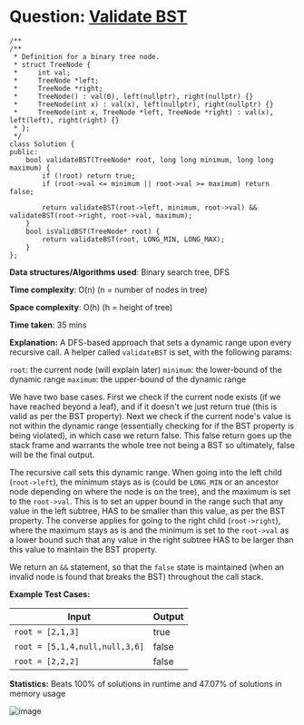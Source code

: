 <h1>Question: <a href="https://leetcode.com/problems/validate-binary-search-tree/description/">Validate BST</a></h1>

```
/**
/**
 * Definition for a binary tree node.
 * struct TreeNode {
 *     int val;
 *     TreeNode *left;
 *     TreeNode *right;
 *     TreeNode() : val(0), left(nullptr), right(nullptr) {}
 *     TreeNode(int x) : val(x), left(nullptr), right(nullptr) {}
 *     TreeNode(int x, TreeNode *left, TreeNode *right) : val(x), left(left), right(right) {}
 * };
 */
class Solution {
public:
    bool validateBST(TreeNode* root, long long minimum, long long maximum) {
        if (!root) return true;
        if (root->val <= minimum || root->val >= maximum) return false;

        return validateBST(root->left, minimum, root->val) && validateBST(root->right, root->val, maximum);
    }
    bool isValidBST(TreeNode* root) {
        return validateBST(root, LONG_MIN, LONG_MAX);
    }
};
```

**Data structures/Algorithms used**: Binary search tree, DFS

**Time complexity**: O(n) (n = number of nodes in tree)

**Space complexity**: O(h) (h = height of tree)

**Time taken**: 35 mins

**Explanation:**
A DFS-based approach that sets a dynamic range upon every recursive call. A helper called `validateBST` is set, with the following params:

`root`: the current node (will explain later)
`minimum`: the lower-bound of the dynamic range
`maximum`: the upper-bound of the dynamic range

We have two base cases. First we check if the current node exists (if we have reached beyond a leaf), and if it doesn't we just return true (this is valid as per the BST property). Next we check if the current node's value is not within the dynamic range (essentially checking for if the BST property is being violated), in which case we return false. This false return goes up the stack frame and warrants the whole tree not being a BST so ultimately, false will be the final output.

The recursive call sets this dynamic range. When going into the left child (`root->left`), the minimum stays as is (could be `LONG_MIN` or an ancestor node depending on where the node is on the tree), and the maximum is set to the `root->val`. This is to set an upper bound in the range such that any value in the left subtree, HAS to be smaller than this value, as per the BST property. The converse applies for going to the right child (`root->right`), where the maximum stays as is and the minimum is set to the `root->val` as a lower bound such that any value in the right subtree HAS to be larger than this value to maintain the BST property.

We return an `&&` statement, so that the `false` state is maintained (when an invalid node is found that breaks the BST) throughout the call stack.

**Example Test Cases:**


| Input  | Output |
| ------------- | ------------- |
| <code>root = [2,1,3]</code>  | true |
| <code>root = [5,1,4,null,null,3,6]</code>  | false |
| <code>root = [2,2,2]</code>  | false |



**Statistics:** Beats 100% of solutions in runtime and 47.07% of solutions in memory usage

![image](https://github.com/user-attachments/assets/9752ca20-319c-469c-9d7b-ca54832f3d44)


